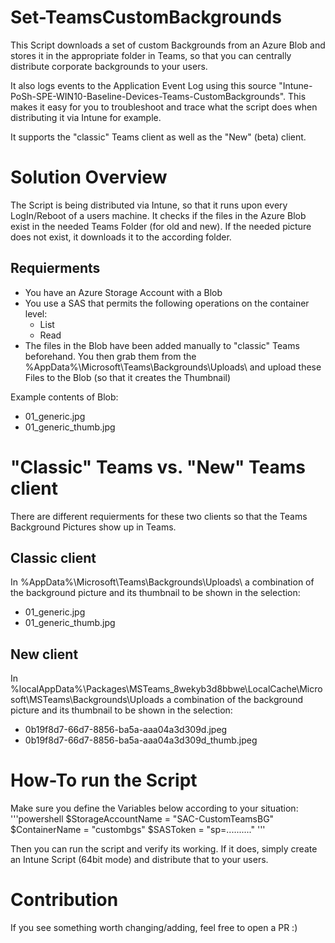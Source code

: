 # Set-TeamsCustomBackgrounds
This Script downloads a set of custom Backgrounds from an Azure Blob and stores it in the appropriate folder in Teams, so that you can centrally distribute corporate backgrounds to your users.

It also logs events to the Application Event Log using this source "Intune-PoSh-SPE-WIN10-Baseline-Devices-Teams-CustomBackgrounds". This makes it easy for you to troubleshoot and trace what the script does when distributing it via Intune for example.

It supports the "classic" Teams client as well as the "New" (beta) client.

# Solution Overview
The Script is being distributed via Intune, so that it runs upon every LogIn/Reboot of a users machine. It checks if the files in the Azure Blob exist in the needed Teams Folder (for old and new). 
If the needed picture does not exist, it downloads it to the according folder.

## Requierments
- You have an Azure Storage Account with a Blob
- You use a SAS that permits the following operations on the container level:
   - List
   - Read
- The files in the Blob have been added manually to "classic" Teams beforehand. You then grab them from the
%AppData%\Microsoft\Teams\Backgrounds\Uploads\ and upload these Files to the Blob (so that it creates the Thumbnail)

Example contents of Blob:
- 01_generic.jpg
- 01_generic_thumb.jpg


# "Classic" Teams vs. "New" Teams client
There are different requierments for these two clients so that the Teams Background Pictures show up in Teams.

## Classic client
In %AppData%\Microsoft\Teams\Backgrounds\Uploads\ a combination of the background picture and its thumbnail to be shown in the selection:
   - 01_generic.jpg
   - 01_generic_thumb.jpg

## New client
In %localAppData%\Packages\MSTeams_8wekyb3d8bbwe\LocalCache\Microsoft\MSTeams\Backgrounds\Uploads a combination of the background picture and its thumbnail to be shown in the selection:
- 0b19f8d7-66d7-8856-ba5a-aaa04a3d309d.jpeg
- 0b19f8d7-66d7-8856-ba5a-aaa04a3d309d_thumb.jpeg

# How-To run the Script
Make sure you define the Variables below according to your situation:
'''powershell
$StorageAccountName = "SAC-CustomTeamsBG"
$ContainerName = "custombgs"
$SASToken = "sp=.........."
'''

Then you can run the script and verify its working. If it does, simply create an Intune Script (64bit mode) and distribute that to your users.

# Contribution
If you see something worth changing/adding, feel free to open a PR :)

